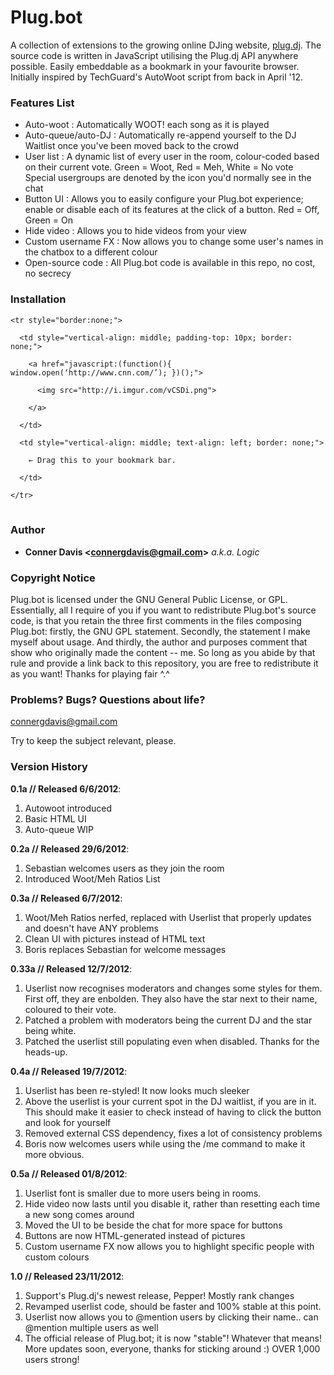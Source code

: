 # Plug.bot #

A collection of extensions to the growing online DJing website, <a href="plug.dj">plug.dj</a>.  The source code is written in JavaScript utilising the Plug.dj API anywhere possible.  Easily embeddable as a bookmark in your favourite browser.  Initially inspired by TechGuard's AutoWoot script from back in April '12.  



### Features List ###

+ Auto-woot  :  Automatically WOOT! each song as it is played
+ Auto-queue/auto-DJ  :  Automatically re-append yourself to the DJ Waitlist once you've been moved back to the crowd
+ User list  :  A dynamic list of every user in the room, colour-coded based on their current vote.  Green = Woot, Red = Meh, White = No vote  Special usergroups are denoted by the icon you'd normally see in the chat
+ Button UI  :  Allows you to easily configure your Plug.bot experience;  enable or disable each of its features at the click of a button.  Red = Off, Green = On
+ Hide video  :  Allows you to hide videos from your view
+ Custom username FX  :  Now allows you to change some user's names in the chatbox to a different colour
+ Open-source code  :  All Plug.bot code is available in this repo, no cost, no secrecy



### Installation ###

<table style="border: none;">

  <tbody>
  
    <tr style="border:none;">
	
      <td style="vertical-align: middle; padding-top: 10px; border: none;">
	  
        <a href="javascript:(function(){ window.open(‘http://www.cnn.com/’); })();">
		
          <img src="http://i.imgur.com/vCSDi.png">
		  
        </a>
		
      </td>
	  
      <td style="vertical-align: middle; text-align: left; border: none;">
	  
        ← Drag this to your bookmark bar.
		
      </td>
	  
    </tr>
	
  </tbody>
  
</table>


### Author ###

+ <strong>Conner Davis &lt;connergdavis@gmail.com&gt;</strong> <em>a.k.a. Logic</em>



### Copyright Notice ###

Plug.bot is licensed under the GNU General Public License, or GPL.  Essentially, all I require of you if you want to redistribute Plug.bot's source code, is that you retain the three first comments in the files composing Plug.bot:  firstly, the GNU GPL statement.  Secondly, the statement I make myself about usage.  And thirdly, the author and purposes comment that show who originally made the content -- me.  So long as you abide by that rule and provide a link back to this repository, you are free to redistribute it as you want!  Thanks for playing fair ^.^



### Problems? Bugs? Questions about life? ###

connergdavis@gmail.com

Try to keep the subject relevant, please.  



### Version History ###

<strong>0.1a // Released 6/6/2012</strong>:
<ol>
<li>Autowoot introduced</li>
<li>Basic HTML UI</li>
<li>Auto-queue WIP</li>
</ol>



<strong>0.2a // Released 29/6/2012</strong>:
<ol>
<li>Sebastian welcomes users as they join the room</li>
<li>Introduced Woot/Meh Ratios List</li>
</ol>



<strong>0.3a // Released 6/7/2012</strong>:
<ol>
<li>Woot/Meh Ratios nerfed, replaced with Userlist that properly updates and doesn't have ANY problems</li>
<li>Clean UI with pictures instead of HTML text</li>
<li>Boris replaces Sebastian for welcome messages</li>
</ol>



<strong>0.33a // Released 12/7/2012</strong>:
<ol>
<li>Userlist now recognises moderators and changes some styles for them.  First off, they are enbolden.  They also have the star next to their name, coloured to their vote.</li>
<li>Patched a problem with moderators being the current DJ and the star being white.</li>
<li>Patched the userlist still populating even when disabled.  Thanks for the heads-up.</li>
</ol>



<strong>0.4a // Released 19/7/2012</strong>:
<ol>
<li>Userlist has been re-styled!  It now looks much sleeker</li>
<li>Above the userlist is your current spot in the DJ waitlist, if you are in it.  This should make it easier to check instead of having to click the button and look for yourself</li>
<li>Removed external CSS dependency, fixes a lot of consistency problems</li>
<li>Boris now welcomes users while using the /me command to make it more obvious.</li>
</ol>



<strong>0.5a // Released 01/8/2012</strong>:
<ol>
<li>Userlist font is smaller due to more users being in rooms.</li>
<li>Hide video now lasts until you disable it, rather than resetting each time a new song comes around</li>
<li>Moved the UI to be beside the chat for more space for buttons</li>
<li>Buttons are now HTML-generated instead of pictures</li>
<li>Custom username FX now allows you to highlight specific people with custom colours</li>
</ol>



<strong>1.0 // Released 23/11/2012</strong>:
<ol>
<li>Support's Plug.dj's newest release, Pepper!  Mostly rank changes</li>
<li>Revamped userlist code, should be faster and 100% stable at this point.</li>
<li>Userlist now allows you to @mention users by clicking their name.. can @mention multiple users as well</li>
<li>The official release of Plug.bot; it is now "stable"!  Whatever that means!  More updates soon, everyone, thanks for sticking around :)  OVER 1,000 users strong!</li>
</ol>
